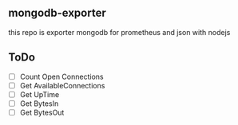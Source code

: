 ## mongodb-exporter
this repo is exporter mongodb for prometheus and json with nodejs 

## ToDo
- [ ] Count Open Connections
- [ ] Get AvailableConnections
- [ ] Get UpTime
- [ ] Get BytesIn
- [ ] Get BytesOut
